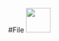 #File
<img src="https://user-images.githubusercontent.com/99661517/251225811-75d8b955-dcfa-4a62-be63-b241b2fecea3.png" width="50" height="50"/>
